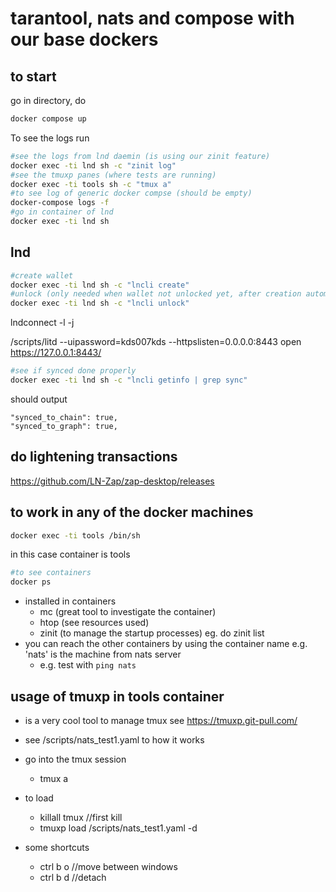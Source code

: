 # tarantool, nats and compose with our base dockers

## to start

go in directory, do 

```bash
docker compose up
```

To see the logs run 

```bash
#see the logs from lnd daemin (is using our zinit feature)
docker exec -ti lnd sh -c "zinit log"
#see the tmuxp panes (where tests are running)
docker exec -ti tools sh -c "tmux a"
#to see log of generic docker compse (should be empty)
docker-compose logs -f
#go in container of lnd
docker exec -ti lnd sh
```

## lnd

```bash
#create wallet
docker exec -ti lnd sh -c "lncli create"
#unlock (only needed when wallet not unlocked yet, after creation automatically unlocked)
docker exec -ti lnd sh -c "lncli unlock"
```

lndconnect -l -j

/scripts/litd --uipassword=kds007kds --httpslisten=0.0.0.0:8443
open https://127.0.0.1:8443/

```bash
#see if synced done properly
docker exec -ti lnd sh -c "lncli getinfo | grep sync"
```

should output

```
"synced_to_chain": true,
"synced_to_graph": true,
```

## do lightening transactions

https://github.com/LN-Zap/zap-desktop/releases

## to work in any of the docker machines

```bash
docker exec -ti tools /bin/sh
```
in this case container is tools


```bash
#to see containers
docker ps
```

- installed in containers
    - mc (great tool to investigate the container)
    - htop (see resources used)
    - zinit (to manage the startup processes) eg. do zinit list
- you can reach the other containers by using the container name e.g. 'nats' is the machine from nats server
    - e.g. test with ```ping nats```


## usage of tmuxp in tools container

- is a very cool tool to manage tmux see https://tmuxp.git-pull.com/
- see /scripts/nats_test1.yaml to how it works

- go into the tmux session
    - tmux a
- to load   
    - killall tmux //first kill 
    - tmuxp load /scripts/nats_test1.yaml -d
- some shortcuts
    - ctrl b o  //move between windows
    - ctrl b d  //detach
